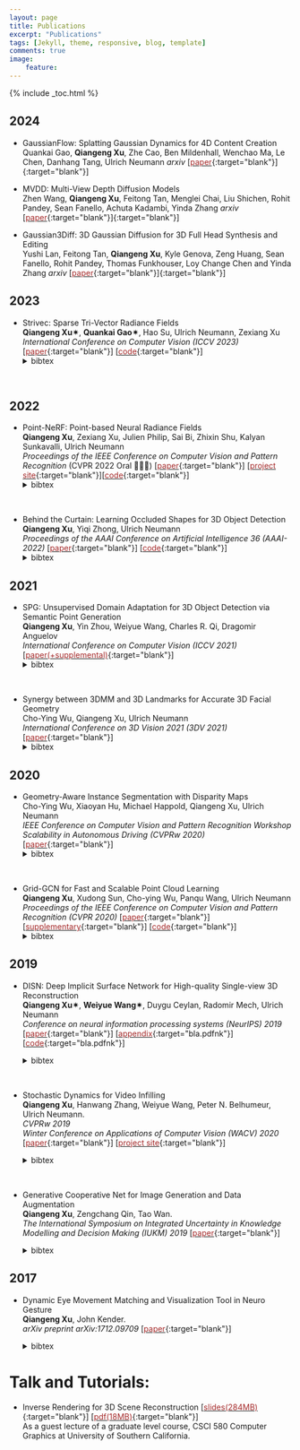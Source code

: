 ```yaml
---
layout: page
title: Publications
excerpt: "Publications"
tags: [Jekyll, theme, responsive, blog, template]
comments: true
image: 
    feature: 
---
```


{% include _toc.html %}


## 2024
* GaussianFlow: Splatting Gaussian Dynamics for 4D Content Creation     
Quankai Gao, <b>Qiangeng Xu</b>, Zhe Cao, Ben Mildenhall, Wenchao Ma, Le Chen, Danhang Tang, Ulrich Neumann
<em>arxiv</em>  \[[<font color="brown">paper</font>](https://arxiv.org/pdf/2403.12365.pdf){:target="blank"}\]{:target="blank"}\]
&nbsp;

* MVDD: Multi-View Depth Diffusion Models    
Zhen Wang, <b>Qiangeng Xu</b>, Feitong Tan, Menglei Chai, Liu Shichen, Rohit Pandey, Sean Fanello, Achuta Kadambi, Yinda Zhang
<em>arxiv</em>  \[[<font color="brown">paper</font>](https://arxiv.org/pdf/2312.04875.pdf){:target="blank"}\]{:target="blank"}\]
&nbsp;

* Gaussian3Diff: 3D Gaussian Diffusion for 3D Full Head Synthesis and Editing    
Yushi Lan, Feitong Tan, <b>Qiangeng Xu</b>, Kyle Genova, Zeng Huang, Sean Fanello, Rohit Pandey, Thomas Funkhouser, Loy Change Chen and Yinda Zhang
<em>arxiv</em>  \[[<font color="brown">paper</font>](https://arxiv.org/pdf/2312.03763.pdf){:target="blank"}\]{:target="blank"}\]
&nbsp;

## 2023
* Strivec: Sparse Tri-Vector Radiance Fields    
<b>Qiangeng Xu&#10036;</b>, <b>Quankai Gao&#10036;</b>, Hao Su, Ulrich Neumann, Zexiang Xu
<em>International Conference on Computer Vision (ICCV 2023)</em>  \[[<font color="brown">paper</font>](https://arxiv.org/pdf/2307.13226.pdf){:target="blank"}\] \[[<font color="brown">code</font>](https://github.com/Zerg-Overmind/Strivec){:target="blank"}\]
    <details> <summary>bibtex</summary>   
        <br />@inproceedings{xu2023strivec,
        <br /> &nbsp;&nbsp;&nbsp;&nbsp;&nbsp;title={Sparse Tri-Vector Radiance Fields},
        <br /> &nbsp;&nbsp;&nbsp;&nbsp;&nbsp;author={Xu, Qiangeng and Gao, Quankai and Su, Hao and Neumann, Ulrich and Xu, Zexiang},
        <br /> &nbsp;&nbsp;&nbsp;&nbsp;&nbsp;booktitle={Proceedings of the IEEE/CVF International Conference on Computer Vision},
        <br /> &nbsp;&nbsp;&nbsp;&nbsp;&nbsp;year={2023}
        <br />}
    </details>
&nbsp;
    
## 2022
* Point-NeRF: Point-based Neural Radiance Fields    
<b>Qiangeng Xu</b>, Zexiang Xu, Julien Philip, Sai Bi, Zhixin Shu, Kalyan Sunkavalli, Ulrich Neumann  
<em>Proceedings of the IEEE Conference on Computer Vision and Pattern Recognition </em> (CVPR 2022 Oral 🤩🤯🔥) \[[<font color="brown">paper</font>](https://arxiv.org/pdf/2201.08845.pdf){:target="blank"}\]  \[[<font color="brown">project site</font>](../projects/project_sites/pointnerf/index.html){:target="blank"}\]\[[<font color="brown">code</font>](https://github.com/Xharlie/pointnerf){:target="blank"}\]
    <details> <summary>bibtex</summary>   
        <br />@inproceedings{xu2022point,
        <br /> &nbsp;&nbsp;&nbsp;&nbsp;&nbsp;title={Point-NeRF: Point-based Neural Radiance Fields},
         <br /> &nbsp;&nbsp;&nbsp;&nbsp;&nbsp;author={Xu, Qiangeng and Xu, Zexiang and Philip, Julien and Bi, Sai and Shu, Zhixin and Sunkavalli, Kalyan and Neumann, Ulrich},
         <br /> &nbsp;&nbsp;&nbsp;&nbsp;&nbsp;booktitle={Proceedings of the IEEE/CVF Conference on Computer Vision and Pattern Recognition},
         <br /> &nbsp;&nbsp;&nbsp;&nbsp;&nbsp;pages={5438--5448},
         <br /> &nbsp;&nbsp;&nbsp;&nbsp;&nbsp;year={2022}
        <br />}
    </details>  
&nbsp;

* Behind the Curtain: Learning Occluded Shapes for 3D Object Detection     
<b>Qiangeng Xu</b>, Yiqi Zhong, Ulrich Neumann   
<em>Proceedings of the AAAI Conference on Artificial Intelligence 36 (AAAI-2022)</em> \[[<font color="brown">paper</font>](https://arxiv.org/pdf/2112.02205.pdf){:target="blank"}\]  \[[<font color="brown">code</font>](https://github.com/Xharlie/BtcDet){:target="blank"}\]
    <details> <summary>bibtex</summary>   
        <br />@article{xu2021behind,
        <br /> &nbsp;&nbsp;&nbsp;&nbsp;&nbsp;title={Behind the Curtain: Learning Occluded Shapes for 3D Object Detection},
        <br /> &nbsp;&nbsp;&nbsp;&nbsp;&nbsp;author={Xu, Qiangeng and Zhong, Yiqi and Neumann, Ulrich},
        <br /> &nbsp;&nbsp;&nbsp;&nbsp;&nbsp;booktitle={arXiv 
    int arXiv:2112.02205},
        <br /> &nbsp;&nbsp;&nbsp;&nbsp;&nbsp;year={2021}
        <br />}
    </details>  
    

## 2021
* SPG: Unsupervised Domain Adaptation for 3D Object Detection via Semantic Point Generation     
<b>Qiangeng Xu</b>, Yin Zhou, Weiyue Wang, Charles R. Qi, Dragomir Anguelov    
<em>International Conference on Computer Vision (ICCV 2021)</em> 
\[[<font color="brown">paper(+supplemental)</font>](https://arxiv.org/pdf/2108.06709v1.pdf){:target="blank"}\]
    <details> <summary>bibtex</summary>   
        <br />@inproceedings{xu2021spg,
        <br /> &nbsp;&nbsp;&nbsp;&nbsp;&nbsp;title={Grid-gcn for fast and scalable point cloud learning},
        <br /> &nbsp;&nbsp;&nbsp;&nbsp;&nbsp;author={Xu, Qiangeng and Zhou, Yin and Wang, Weiyue and Qi, Charles R. and Anguelov, Dragomir},
        <br /> &nbsp;&nbsp;&nbsp;&nbsp;&nbsp;booktitle={Proceedings of the IEEE/CVF International Conference on Computer Vision},
        <br /> &nbsp;&nbsp;&nbsp;&nbsp;&nbsp;year={2021}
        <br />}
    </details>
&nbsp;
* Synergy between 3DMM and 3D Landmarks for Accurate 3D Facial Geometry    
Cho-Ying Wu, Qiangeng Xu, Ulrich Neumann    
<em>International Conference on 3D Vision 2021 (3DV 2021)</em> 
\[[<font color="brown">paper</font>](https://arxiv.org/pdf/2110.09772.pdf){:target="blank"}\]
    <details> <summary>bibtex</summary>   
        <br />@article{wu2021synergy,
        <br /> &nbsp;&nbsp;&nbsp;&nbsp;&nbsp;title={Synergy between 3DMM and 3D Landmarks for Accurate 3D Facial Geometry},
        <br /> &nbsp;&nbsp;&nbsp;&nbsp;&nbsp;author={Wu, Cho-Ying and Xu, Qiangeng and Neumann, Ulrich},
        <br /> &nbsp;&nbsp;&nbsp;&nbsp;&nbsp;journal={arXiv preprint arXiv:2110.09772},
        <br /> &nbsp;&nbsp;&nbsp;&nbsp;&nbsp;year={2021}
        <br />}
    </details>
    

## 2020
* Geometry-Aware Instance Segmentation with Disparity Maps  
Cho-Ying Wu, Xiaoyan Hu, Michael Happold, Qiangeng Xu, Ulrich Neumann   
<em>IEEE Conference on Computer Vision and Pattern Recognition Workshop Scalability in Autonomous Driving (CVPRw 2020)</em>
\[[<font color="brown">paper</font>](http://www-scf.usc.edu/~choyingw/works/GAIS-Net/WSAD/CVPRW_CameraReady.pdf){:target="blank"}\]
    <details> <summary>bibtex</summary>   
        <br />inproceedings{wu2020Cvprw,
        <br /> &nbsp;&nbsp;&nbsp;&nbsp;&nbsp;title={Geometry-Aware Instance Segmentation with Disparity Maps},
        <br /> &nbsp;&nbsp;&nbsp;&nbsp;&nbsp;author={Wu, Cho-Ying and Hu, Xiaoyan and Happold, Michael and Xu, Qiangeng and Neumann, Ulrich},
        <br /> &nbsp;&nbsp;&nbsp;&nbsp;&nbsp;booktitle={CVPR Workshop on Scability in Autonomous Driving},
        <br /> &nbsp;&nbsp;&nbsp;&nbsp;&nbsp;year={2020}
        <br />}
    </details>
&nbsp;

* Grid-GCN for Fast and Scalable Point Cloud Learning  
<b>Qiangeng Xu</b>, Xudong Sun, Cho-ying Wu, Panqu Wang, Ulrich Neumann    
<em>Proceedings of the IEEE Conference on Computer Vision and Pattern Recognition (CVPR 2020)</em>
\[[<font color="brown">paper</font>](https://arxiv.org/pdf/1912.02984.pdf){:target="blank"}\] \[[<font color="brown">supplementary</font>](https://xharlie.github.io/papers/GGCN_supCamReady.pdf){:target="blank"}\] \[[<font color="brown">code</font>](https://github.com/xharlie/Grid-GCN){:target="blank"}\]
    <details> <summary>bibtex</summary>   
        <br />@inproceedings{xu2020grid,
        <br /> &nbsp;&nbsp;&nbsp;&nbsp;&nbsp;title={Grid-gcn for fast and scalable point cloud learning},
        <br /> &nbsp;&nbsp;&nbsp;&nbsp;&nbsp;author={Xu, Qiangeng and Sun, Xudong and Wu, Cho-Ying and Wang, Panqu and Neumann, Ulrich},
        <br /> &nbsp;&nbsp;&nbsp;&nbsp;&nbsp;booktitle={Proceedings of the IEEE/CVF Conference on Computer Vision and Pattern Recognition},
        <br /> &nbsp;&nbsp;&nbsp;&nbsp;&nbsp;pages={5661--5670},
        <br /> &nbsp;&nbsp;&nbsp;&nbsp;&nbsp;year={2020}
        <br />}
    </details>



## 2019

* DISN: Deep Implicit Surface Network for High-quality Single-view 3D Reconstruction  
<b>Qiangeng Xu&#10036;</b>, <b>Weiyue Wang&#10036;</b>, Duygu Ceylan, Radomir Mech, Ulrich Neumann    
<em>Conference on neural information processing systems (NeurIPS) 2019</em>
\[[<font color="brown">paper</font>](https://arxiv.org/abs/1905.10711){:target="blank"}\] \[[<font color="brown">appendix</font>](images/neurips_2019_supp.pdf){:target="bla.pdfnk"}\] \[[<font color="brown">code</font>](https://github.com/Xharlie/DISN){:target="bla.pdfnk"}\]
  <details> <summary>bibtex</summary>   
  
      <br />@incollection{NIPS2019_8340,
      <br /> &nbsp;&nbsp;&nbsp;&nbsp;&nbsp; title = {DISN: Deep Implicit Surface Network for High-quality Single-view 3D Reconstruction},
      <br /> &nbsp;&nbsp;&nbsp;&nbsp;&nbsp; author = {Xu, Qiangeng and Wang, Weiyue and Ceylan, Duygu and Mech, Radomir and Neumann, Ulrich},
      <br /> &nbsp;&nbsp;&nbsp;&nbsp;&nbsp; booktitle = {Advances in Neural Information Processing Systems 32},
      <br /> &nbsp;&nbsp;&nbsp;&nbsp;&nbsp; editor = {H. Wallach and H. Larochelle and A. Beygelzimer and F. d\textquotesingle Alch\'{e}-Buc and E. Fox and R. Garnett},
      <br /> &nbsp;&nbsp;&nbsp;&nbsp;&nbsp; pages = {492--502},
      <br /> &nbsp;&nbsp;&nbsp;&nbsp;&nbsp; year = {2019},
      <br /> &nbsp;&nbsp;&nbsp;&nbsp;&nbsp; publisher = {Curran Associates, Inc.},
      <br /> &nbsp;&nbsp;&nbsp;&nbsp;&nbsp; url = {http://papers.nips.cc/paper/8340-disn-deep-implicit-surface-network-for-high-quality-single-view-3d-reconstruction.pdf}
      <br />}
  </details>
&nbsp;
* Stochastic Dynamics for Video Infilling  
 <b>Qiangeng Xu</b>, Hanwang Zhang, Weiyue Wang, Peter N. Belhumeur, Ulrich Neumann.  
  <em>CVPRw 2019</em><br />
  <em>Winter Conference on Applications of Computer Vision (WACV) 2020</em>
<br />\[[<font color="brown">paper</font>](https://arxiv.org/abs/1809.00263){:target="blank"}\] \[[<font color="brown">project site</font>](../projects/project_sites/SDVI/video_results.html){:target="blank"}\] 
  <details> <summary>bibtex</summary>

      <br />@inProceedings{xu2020sdvi, 
      <br /> &nbsp;&nbsp;&nbsp;&nbsp;&nbsp; title={Stochastic Dynamics for Video Infilling},
      <br /> &nbsp;&nbsp;&nbsp;&nbsp;&nbsp; author={Qiangeng Xu, Hanwang Zhang, Weiyue Wang, Peter N. Belhumeur, Ulrich Neumann},
      <br /> &nbsp;&nbsp;&nbsp;&nbsp;&nbsp; booktitle={Winter Conference on Applications of Computer Vision},
      <br /> &nbsp;&nbsp;&nbsp;&nbsp;&nbsp; year={2020}
      <br />} 
  </details>
&nbsp;
* Generative Cooperative Net for Image Generation and Data Augmentation  
  <b>Qiangeng Xu</b>, Zengchang Qin, Tao Wan.   
  <em>The International Symposium on Integrated Uncertainty in Knowledge Modelling and Decision Making (IUKM) 2019</em>
\[[<font color="brown">paper</font>](https://arxiv.org/abs/1705.02887){:target="blank"}\] 
  <details> <summary>bibtex</summary>
        
        <br />@inproceedings{xu2019generative,
        <br /> &nbsp;&nbsp;&nbsp;&nbsp;&nbsp; title={Generative cooperative net for image generation and data augmentation},
        <br /> &nbsp;&nbsp;&nbsp;&nbsp;&nbsp; author={Xu, Qiangeng and Qin, Zengchang and Wan, Tao},
        <br /> &nbsp;&nbsp;&nbsp;&nbsp;&nbsp; booktitle={International Symposium on Integrated Uncertainty in Knowledge Modelling and Decision Making},
        <br /> &nbsp;&nbsp;&nbsp;&nbsp;&nbsp; pages={284--294},
        <br /> &nbsp;&nbsp;&nbsp;&nbsp;&nbsp; year={2019},
        <br /> &nbsp;&nbsp;&nbsp;&nbsp;&nbsp; organization={Springer}
        <br />}
    
  </details>
  
## 2017

* Dynamic Eye Movement Matching and Visualization Tool in Neuro Gesture  
  <b>Qiangeng Xu</b>, John Kender.   
  <em>arXiv preprint arXiv:1712.09709  </em>
\[[<font color="brown">paper</font>](https://arxiv.org/abs/1712.09709){:target="blank"}\] 
  <details> <summary>bibtex</summary>
        
        <br />@misc{xu2017report,
        <br /> &nbsp;&nbsp;&nbsp;&nbsp;&nbsp; title={Report: Dynamic Eye Movement Matching and Visualization Tool in Neuro Gesture},
        <br /> &nbsp;&nbsp;&nbsp;&nbsp;&nbsp; author={Qiangeng Xu and John Kender},
        <br /> &nbsp;&nbsp;&nbsp;&nbsp;&nbsp; year={2017},
        <br /> &nbsp;&nbsp;&nbsp;&nbsp;&nbsp; eprint={1712.09709},
        <br /> &nbsp;&nbsp;&nbsp;&nbsp;&nbsp; archivePrefix={arXiv},
        <br /> &nbsp;&nbsp;&nbsp;&nbsp;&nbsp; primaryClass={cs.NE}
        <br />}
  </details>

# Talk and Tutorials:

* Inverse Rendering for 3D Scene Reconstruction \[[<font color="brown">slides(284MB)</font>](https://docs.google.com/presentation/d/1TleO7_EiR6-m2dce33bpD6OuD3wHvXDP/edit?usp=sharing&ouid=104862387759085719623&rtpof=true&sd=true){:target="blank"}\]  \[[<font color="brown">pdf(18MB)</font>](https://xharlie.github.io/papers/580_3DSceneRecon_lecture.pdf){:target="blank"}\]   
As a guest lecture of a graduate level course, CSCI 580 Computer Graphics at University of Southern California. 
